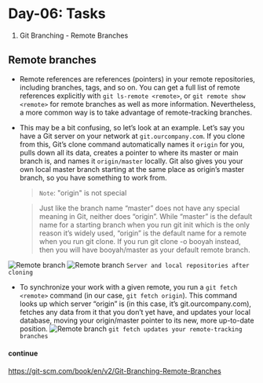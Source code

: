 # Day-06: Tasks

1. Git Branching - Remote Branches

## Remote branches

- Remote references are references (pointers) in your remote repositories, including branches, tags, and so on. You can get a full list of remote references explicitly with `git ls-remote <remote>`, or `git remote show <remote>` for remote branches as well as more information. Nevertheless, a more common way is to take advantage of remote-tracking branches.
- This may be a bit confusing, so let’s look at an example. Let’s say you have a Git server on your network at `git.ourcompany.com`. If you clone from this, Git’s clone command automatically names it `origin` for you, pulls down all its data, creates a pointer to where its master or main branch is, and names it `origin/master` locally. Git also gives you your own local master branch starting at the same place as origin’s master branch, so you have something to work from.

  > `Note`: "origin" is not special

  > Just like the branch name “master” does not have any special meaning in Git, neither does “origin”. While “master” is the default name for a starting branch when you run git init which is the only reason it’s widely used, “origin” is the default name for a remote when you run git clone. If you run git clone -o booyah instead, then you will have booyah/master as your default remote branch.

![Remote branch](./img/remote-branches-1.png)
![Remote branch](./img/remote-branches-2.png)
`Server and local repositories after cloning`

- To synchronize your work with a given remote, you run a `git fetch <remote>` command (in our case, `git fetch origin`). This command looks up which server “origin” is (in this case, it’s git.ourcompany.com), fetches any data from it that you don’t yet have, and updates your local database, moving your origin/master pointer to its new, more up-to-date position.
  ![Remote branch](./img/remote-branches-3.png)
  `git fetch updates your remote-tracking branches`

#### continue

https://git-scm.com/book/en/v2/Git-Branching-Remote-Branches
